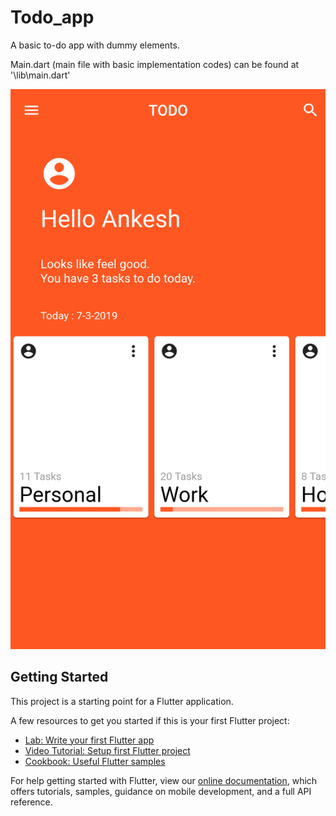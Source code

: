 # Todo_app

A basic to-do app with dummy elements.

Main.dart (main file with basic implementation codes) can be found at '\lib\main.dart'

![Screenshot](ScreenShot.png)

## Getting Started

This project is a starting point for a Flutter application.

A few resources to get you started if this is your first Flutter project:

- [Lab: Write your first Flutter app](https://flutter.io/docs/get-started/codelab)
- [Video Tutorial: Setup first Flutter project](https://www.youtube.com/watch?v=BDRQxfWrozY)
- [Cookbook: Useful Flutter samples](https://flutter.io/docs/cookbook)

For help getting started with Flutter, view our 
[online documentation](https://flutter.io/docs), which offers tutorials, 
samples, guidance on mobile development, and a full API reference.
